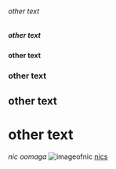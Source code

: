 ###### other text
##### other text
#### other text
### other text
## other text
# other text
_nic_
*oomaga*
![imageofnic](image)
[nics](http)